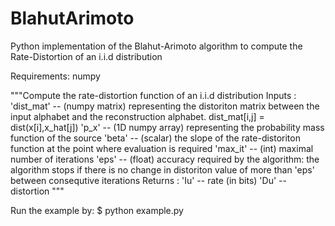 # BlahutArimoto
Python implementation of the Blahut-Arimoto algorithm to compute the Rate-Distortion of an i.i.d distribution 

Requirements: numpy

"""Compute the rate-distortion function of an i.i.d distribution
    Inputs :
        'dist_mat' -- (numpy matrix) representing the distoriton matrix between the input 
            alphabet and the reconstruction alphabet. dist_mat[i,j] = dist(x[i],x_hat[j])
        'p_x' -- (1D numpy array) representing the probability mass function of the source
        'beta' -- (scalar) the slope of the rate-distoriton function at the point where evaluation is 
                    required
        'max_it' -- (int) maximal number of iterations
        'eps' -- (float) accuracy required by the algorithm: the algorithm stops if there
                is no change in distoriton value of more than 'eps' between consequtive iterations
    Returns :
        'Iu' -- rate (in bits)
        'Du' -- distortion
    """

Run the example by:
$ python example.py 

